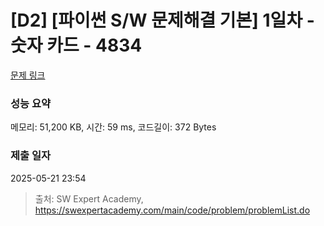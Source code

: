 # [D2] [파이썬 S/W 문제해결 기본] 1일차 - 숫자 카드 - 4834 

[문제 링크](https://swexpertacademy.com/main/code/problem/problemDetail.do?contestProbId=AWTLVouKpUgDFAVT) 

### 성능 요약

메모리: 51,200 KB, 시간: 59 ms, 코드길이: 372 Bytes

### 제출 일자

2025-05-21 23:54



> 출처: SW Expert Academy, https://swexpertacademy.com/main/code/problem/problemList.do